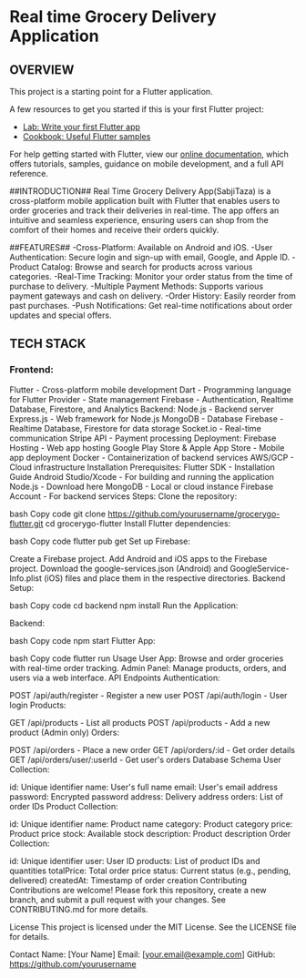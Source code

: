 # Real time Grocery Delivery Application

## OVERVIEW

This project is a starting point for a Flutter application.

A few resources to get you started if this is your first Flutter project:

- [Lab: Write your first Flutter app](https://flutter.dev/docs/get-started/codelab)
- [Cookbook: Useful Flutter samples](https://flutter.dev/docs/cookbook)

For help getting started with Flutter, view our
[online documentation](https://flutter.dev/docs), which offers tutorials,
samples, guidance on mobile development, and a full API reference.

##INTRODUCTION##
Real Time Grocery Delivery App(SabjiTaza) is a cross-platform mobile application built with Flutter that enables users to order groceries and track their deliveries in real-time. The app offers an intuitive and seamless experience, ensuring users can shop from the comfort of their homes and receive their orders quickly.

##FEATURES##
-Cross-Platform: Available on Android and iOS.
-User Authentication: Secure login and sign-up with email, Google, and Apple ID.
-Product Catalog: Browse and search for products across various categories.
-Real-Time Tracking: Monitor your order status from the time of purchase to delivery.
-Multiple Payment Methods: Supports various payment gateways and cash on delivery.
-Order History: Easily reorder from past purchases.
-Push Notifications: Get real-time notifications about order updates and special offers.

## TECH STACK
### Frontend:
Flutter - Cross-platform mobile development
Dart - Programming language for Flutter
Provider - State management
Firebase - Authentication, Realtime Database, Firestore, and Analytics
Backend:
Node.js - Backend server
Express.js - Web framework for Node.js
MongoDB - Database
Firebase - Realtime Database, Firestore for data storage
Socket.io - Real-time communication
Stripe API - Payment processing
Deployment:
Firebase Hosting - Web app hosting
Google Play Store & Apple App Store - Mobile app deployment
Docker - Containerization of backend services
AWS/GCP - Cloud infrastructure
Installation
Prerequisites:
Flutter SDK - Installation Guide
Android Studio/Xcode - For building and running the application
Node.js - Download here
MongoDB - Local or cloud instance
Firebase Account - For backend services
Steps:
Clone the repository:

bash
Copy code
git clone https://github.com/yourusername/grocerygo-flutter.git
cd grocerygo-flutter
Install Flutter dependencies:

bash
Copy code
flutter pub get
Set up Firebase:

Create a Firebase project.
Add Android and iOS apps to the Firebase project.
Download the google-services.json (Android) and GoogleService-Info.plist (iOS) files and place them in the respective directories.
Backend Setup:

bash
Copy code
cd backend
npm install
Run the Application:

Backend:

bash
Copy code
npm start
Flutter App:

bash
Copy code
flutter run
Usage
User App: Browse and order groceries with real-time order tracking.
Admin Panel: Manage products, orders, and users via a web interface.
API Endpoints
Authentication:

POST /api/auth/register - Register a new user
POST /api/auth/login - User login
Products:

GET /api/products - List all products
POST /api/products - Add a new product (Admin only)
Orders:

POST /api/orders - Place a new order
GET /api/orders/:id - Get order details
GET /api/orders/user/:userId - Get user's orders
Database Schema
User Collection:

id: Unique identifier
name: User's full name
email: User's email address
password: Encrypted password
address: Delivery address
orders: List of order IDs
Product Collection:

id: Unique identifier
name: Product name
category: Product category
price: Product price
stock: Available stock
description: Product description
Order Collection:

id: Unique identifier
user: User ID
products: List of product IDs and quantities
totalPrice: Total order price
status: Current status (e.g., pending, delivered)
createdAt: Timestamp of order creation
Contributing
Contributions are welcome! Please fork this repository, create a new branch, and submit a pull request with your changes. See CONTRIBUTING.md for more details.

License
This project is licensed under the MIT License. See the LICENSE file for details.

Contact
Name: [Your Name]
Email: [your.email@example.com]
GitHub: https://github.com/yourusername
